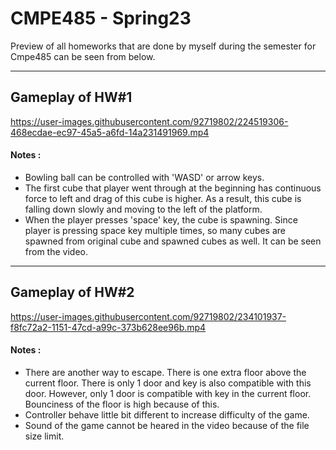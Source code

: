 # CMPE485 - Spring23

Preview of all homeworks that are done by myself during the semester for Cmpe485 can be seen from below.

---

## Gameplay of HW#1

https://user-images.githubusercontent.com/92719802/224519306-468ecdae-ec97-45a5-a6fd-14a231491969.mp4

#### Notes : 
- Bowling ball can be controlled with 'WASD' or arrow keys.
- The first cube that player went through at the beginning has continuous force to left and drag of this cube is higher. As a result, this cube is falling down slowly and moving to the left of the platform.
- When the player presses 'space' key, the cube is spawning. Since player is pressing space key multiple times, so many cubes are spawned from original cube and spawned cubes as well. It can be seen from the video.

---

## Gameplay of HW#2


https://user-images.githubusercontent.com/92719802/234101937-f8fc72a2-1151-47cd-a99c-373b628ee96b.mp4

#### Notes : 
- There are another way to escape. There is one extra floor above the current floor. There is only 1 door and key is also compatible with this door. However, only 1 door is compatible with key in the current floor. Bounciness of the floor is high because of this. 
- Controller behave little bit different to increase difficulty of the game.
- Sound of the game cannot be heared in the video because of the file size limit.



